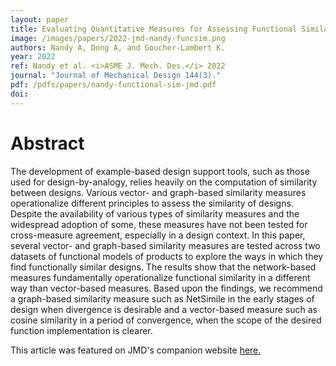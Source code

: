 ```yaml
---
layout: paper
title: Evaluating Quantitative Measures for Assessing Functional Similarity in Engineering Design
image: /images/papers/2022-jmd-nandy-funcsim.png
authors: Nandy A, Dong A, and Goucher-Lambert K.
year: 2022
ref: Nandy et al. <i>ASME J. Mech. Des.</i> 2022
journal: "Journal of Mechanical Design 144(3)."
pdf: /pdfs/papers/nandy-functional-sim-jmd.pdf
doi: 
---
```

		

# Abstract	

The development of example-based design support tools, such as those used for design-by-analogy, relies heavily on the computation of similarity between designs. Various vector- and graph-based similarity measures operationalize different principles to assess the similarity of designs. Despite the availability of various types of similarity measures and the widespread adoption of some, these measures have not been tested for cross-measure agreement, especially in a design context. In this paper, several vector- and graph-based similarity measures are tested across two datasets of functional models of products to explore the ways in which they find functionally similar designs. The results show that the network-based measures fundamentally operationalize functional similarity in a different way than vector-based measures. Based upon the findings, we recommend a graph-based similarity measure such as NetSimile in the early stages of design when divergence is desirable and a vector-based measure such as cosine similarity in a period of convergence, when the scope of the desired function implementation is clearer. 

This article was featured on JMD's companion website [here.](https://asmejmd.org/2022/02/09/evaluating-quantitative-measures-for-assessing-functional-similarity-in-engineering-design/)
